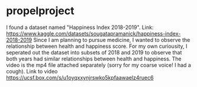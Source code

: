 # propelproject

I found a dataset named "Happiness Index 2018-2019". Link: https://www.kaggle.com/datasets/sougatapramanick/happiness-index-2018-2019
Since I am planning to pursue medicine, I wanted to observe the relationship between health and happiness score. 
For my own curiousity, I seperated out the dataset into subsets of 2018 and 2019 to observe that both years had similar relationships between health and happiness. 
The video is the mp4 file attached separately (sorry for my coarse voice! I had a cough). 
Link to video https://ucsf.box.com/s/u1oyqxxynjrswko5kpfaawaelz4ruec6
